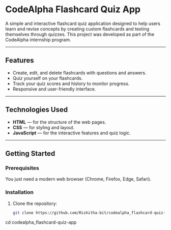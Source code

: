 # CodeAlpha Flashcard Quiz App

A simple and interactive flashcard quiz application designed to help users learn and revise concepts by creating custom flashcards and testing themselves through quizzes. This project was developed as part of the CodeAlpha internship program.

---

## Features

- Create, edit, and delete flashcards with questions and answers.
- Quiz yourself on your flashcards.
- Track your quiz scores and history to monitor progress.
- Responsive and user-friendly interface.

---

## Technologies Used

- **HTML** — for the structure of the web pages.
- **CSS** — for styling and layout.
- **JavaScript** — for the interactive features and quiz logic.

---

## Getting Started

### Prerequisites

You just need a modern web browser (Chrome, Firefox, Edge, Safari).

### Installation

1. Clone the repository:
   ```bash
   git clone https://github.com/Rishitha-bit/codealpha_flashcard-quiz-app.git
cd codealpha_flashcard-quiz-app

